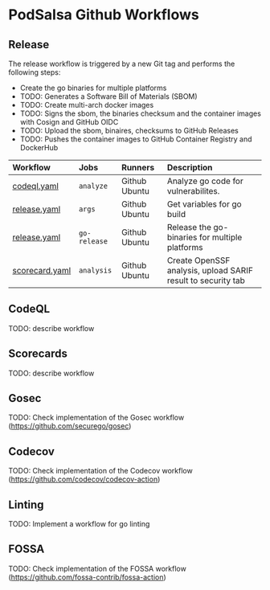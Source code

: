 # PodSalsa Github Workflows

## Release

The release workflow is triggered by a new Git tag and performs the following steps:

- Create the go binaries for multiple platforms
- TODO: Generates a Software Bill of Materials (SBOM)
- TODO: Create multi-arch docker images
- TODO: Signs the sbom, the binaries checksum and the container images with Cosign and GitHub OIDC
- TODO: Upload the sbom, binaires, checksums to GitHub Releases
- TODO: Pushes the container images to GitHub Container Registry and DockerHub

| Workflow                           | Jobs         | Runners       | Description                                                  |
| :--------------------------------- | :----------- | :------------ | :----------------------------------------------------------- |
| [codeql.yaml](./codeql.yaml)       | `analyze`    | Github Ubuntu | Analyze go code for vulnerabilites.                          |
| [release.yaml](./release.yaml)     | `args`       | Github Ubuntu | Get variables for go build                                   |
| [release.yaml](./release.yaml)     | `go-release` | Github Ubuntu | Release the go-binaries for multiple platforms               |
| [scorecard.yaml](./scorecard.yaml) | `analysis`   | Github Ubuntu | Create OpenSSF analysis, upload SARIF result to security tab |

## CodeQL

TODO: describe workflow

## Scorecards

TODO: describe workflow

## Gosec

TODO: Check implementation of the Gosec workflow (https://github.com/securego/gosec)

## Codecov

TODO: Check implementation of the Codecov workflow (https://github.com/codecov/codecov-action)

## Linting

TODO: Implement a workflow for go linting

## FOSSA

TODO: Check implementation of the FOSSA workflow (https://github.com/fossa-contrib/fossa-action)
